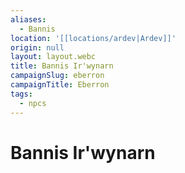 ```yaml
---
aliases:
  - Bannis
location: '[[locations/ardev|Ardev]]'
origin: null
layout: layout.webc
title: Bannis Ir'wynarn
campaignSlug: eberron
campaignTitle: Eberron
tags:
  - npcs
---
```

# Bannis Ir'wynarn

